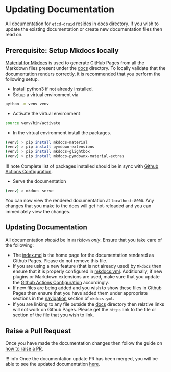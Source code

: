 # Updating Documentation

All documentation for `etcd-druid` resides in [docs](https://github.com/gardener/etcd-druid/tree/master/docs) directory. If you wish to update the existing documentation or create new documentation files then read on.

## Prerequisite: Setup Mkdocs locally
[Material for Mkdocs](https://squidfunk.github.io/mkdocs-material/) is used to generate GitHub Pages from all the Markdown files present under the [docs](https://github.com/gardener/etcd-druid/tree/master/docs) directory. To locally validate that the documentation renders correctly, it is recommended that you perform the following setup.

* Install python3 if not already installed.
* Setup a virtual environment via 

```bash
python -m venv venv
```

* Activate the virtual environment 

```bash
source venv/bin/activate
```

* In the virtual environment install the packages.

```bash
(venv) > pip install mkdocs-material
(venv) > pip install pymdown-extensions
(venv) > pip install mkdocs-glightbox
(venv) > pip install mkdocs-pymdownx-material-extras
```

!!! note
    Complete list of packages installed should be in sync with [Github Actions Configuration](https://github.com/gardener/etcd-druid/blob/master/.github/workflows/publish-docs.yml#L23-L27).
* Serve the documentation

```bash
(venv) > mkdocs serve
```
You can now view the rendered documentation at `localhost:8000`. Any changes that you make to the docs will get hot-reloaded and you can immediately view the changes.

## Updating Documentation

All documentation _should_ be in `markdown` _only_. Ensure that you take care of the following:

* The [index.md](https://github.com/gardener/etcd-druid/blob/master/docs/index.md) is the home page for the documentation rendered as Github Pages. Please do not remove this file.
* If you are using a new feature (that is not already used) by `Mkdocs` then ensure that it is properly configured in [mkdocs.yml](https://github.com/gardener/etcd-druid/blob/master/mkdocs.yml). Additionally, if new plugins or Markdown extensions are used, make sure that you update the [Github Actions Configuration](https://github.com/gardener/etcd-druid/blob/master/.github/workflows/publish-docs.yml#L23-L27) accordingly.
* If new files are being added and you wish to show these files in Github Pages then ensure that you have added them under appropriate sections in the [navigation](https://github.com/gardener/etcd-druid/blob/master/mkdocs.yml#L70) section of `mkdocs.yml`.
* If you are linking to any file outside the [docs](https://github.com/gardener/etcd-druid/tree/master/docs) directory then relative links will not work on Github Pages. Please get the `https` link to the file or section of the file that you wish to link.

## Raise a Pull Request

Once you have made the documentation changes then follow the guide on [how to raise a PR](raising-a-pr.md).

!!! info
    Once the documentation update PR has been merged, you will be able to see the updated documentation [here](https://gardener.github.io/etcd-druid/).


